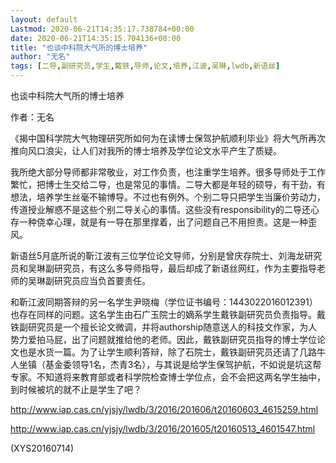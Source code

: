 ```yaml
---
layout: default
Lastmod: 2020-06-21T14:35:17.738784+00:00
date: 2020-06-21T14:35:15.704136+00:00
title: "也谈中科院大气所的博士培养"
author: "无名"
tags: [二导,副研究员,学生,戴铁,导师,论文,培养,江波,吴琳,lwdb,新语丝]
---
```


也谈中科院大气所的博士培养

作者：无名

《揭中国科学院大气物理研究所如何为在读博士保驾护航顺利毕业》将大气所再次推向风口浪尖，让人们对我所的博士培养及学位论文水平产生了质疑。

我所绝大部分导师都非常敬业，对工作负责，也注重学生培养。很多导师处于工作繁忙，把博士生交给二导，也是常见的事情。二导大都是年轻的硕导，有干劲，有想法，培养学生丝毫不输博导。不过也有例外。个别二导只把学生当廉价劳动力，传道授业解惑不是这些个别二导关心的事情。这些没有responsibility的二导还心存一种侥幸心理，就是有一导在那里撑着，出了问题自己不用担责。这是一种歪风。

新语丝5月底所说的靳江波有三位学位论文导师，分别是曾庆存院士、刘海龙研究员和吴琳副研究员，有这么多导师指导，最后却成了新语丝网红，作为主要指导老师的吴琳副研究员应当负首要责任。

和靳江波同期答辩的另一名学生尹晓梅（学位证书编号：1443022016012391）也存在同样的问题。这名学生由石广玉院士的嫡系学生戴铁副研究员负责指导。戴铁副研究员是一个擅长论文微调，并将authorship随意送人的科技文作家，为人势力爱拍马屁，出了问题就推给他的老师。因此，戴铁副研究员指导的博士学位论文也是水货一篇。为了让学生顺利答辩，除了石院士，戴铁副研究员还请了几路牛人坐镇（基金委领导1名，杰青3名），与其说是给学生保驾护航，不如说是坑这帮专家。不知道将来教育部或者科学院检查博士学位点，会不会把这两名学生抽中，到时候被坑的就不止是学生了吧？

http://www.iap.cas.cn/yjsjy/lwdb/3/2016/201606/t20160603_4615259.html

http://www.iap.cas.cn/yjsjy/lwdb/3/2016/201605/t20160513_4601547.html

(XYS20160714)

